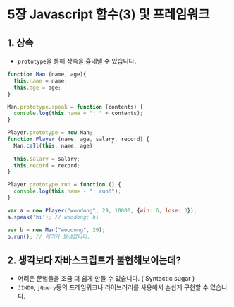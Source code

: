 # 5장 Javascript 함수(3) 및 프레임워크



## 1. 상속

- `prototype`을 통해 상속을 흉내낼 수 있습니다.

```js
function Man (name, age){
  this.name = name;
  this.age = age;
}

Man.prototype.speak = function (contents) {
  console.log(this.name + ": " + contents);
}

Player.prototype = new Man;
function Player (name, age, salary, record) {
  Man.call(this, name, age);
  
  this.salary = salary;
  this.record = record;
}

Player.prototype.run = function () {
  console.log(this.name + ": run!");
}

var a = new Player("woodong", 29, 10000, {win: 6, lose: 3});
a.speak('hi'); // woodong: hi

var b = new Man("woodong", 29);
b.run(); // 에러가 발생합니다.
```



## 2. 생각보다 자바스크립트가 불현해보이는데?

- 어려운 문법들을 조금 더 쉽게 만들 수 있습니다. ( Syntactic sugar )
- `JINDO`, `jQuery`등의 프레임워크나 라이브러리를 사용해서 손쉽게 구현할 수 있습니다.